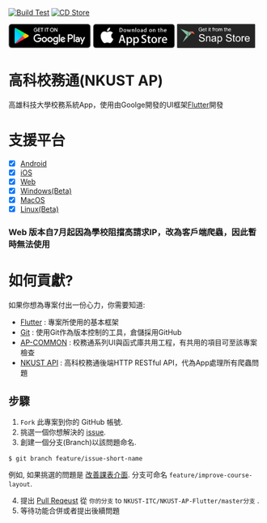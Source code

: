 [![Build Test](https://github.com/NKUST-ITC/NKUST-AP-Flutter/workflows/Build%20Test/badge.svg)](https://github.com/NKUST-ITC/NKUST-AP-Flutter/actions/workflows/workflow.yml)
[![CD Store](https://github.com/NKUST-ITC/NKUST-AP-Flutter/workflows/Store%20CD/badge.svg)](https://github.com/NKUST-ITC/NKUST-AP-Flutter/actions/workflows/workflow.yml)

<a href='https://play.google.com/store/apps/details?id=com.kuas.ap&hl=zh_TW'><img alt='Get it on the App Store' src='screenshots/google_play.png' height='48px'/></a>
<a href='https://itunes.apple.com/us/app/id1439751462'><img alt='Get it on the App Store' src='screenshots/app_store.png' height='48px'/></a>
<a href='https://snapcraft.io/nkust-ap'><img alt='Get it on the App Store' src='screenshots/snap_store.png' height='48px'/></a>
# 高科校務通(NKUST AP)

高雄科技大學校務系統App，使用由Goolge開發的UI框架[Flutter](https://flutter.dev/)開發

# 支援平台

- [X] [Android](https://play.google.com/store/apps/details?id=com.kuas.ap&hl=zh_TW)
- [X] [iOS](https://itunes.apple.com/us/app/id1439751462)
- [X] [Web](https://nkust-ap-flutter.web.app)
- [X] [Windows(Beta)](https://github.com/NKUST-ITC/NKUST-AP-Flutter/releases/download/v3.8.1/nkust_ap_windows.zip)
- [X] [MacOS](https://itunes.apple.com/us/app/id1439751462)
- [X] [Linux(Beta)](https://snapcraft.io/nkust-ap)

### Web 版本自7月起因為學校阻擋高請求IP，改為客戶端爬蟲，因此暫時無法使用

# 如何貢獻?
如果你想為專案付出一份心力，你需要知道:
 - [Flutter](https://flutter.dev/) : 
   專案所使用的基本框架
 - [Git](https://git-scm.com/) : 
   使用Git作為版本控制的工具，倉儲採用GitHub
 - [AP-COMMON](https://github.com/abc873693/ap_common) : 
   校務通系列UI與函式庫共用工程，有共用的項目可至該專案檢查
 - [NKUST API](https://github.com/NKUST-ITC/NKUST-AP-API) : 
   高科校務通後端HTTP RESTful API，代為App處理所有爬蟲問題

## 步驟
1. `Fork` 此專案到你的 GitHub 帳號.
2. 挑選一個你想解決的 [issue](https://github.com/NKUST-ITC/NKUST-AP-Flutter/issues).
3. 創建一個分支(Branch)以該問題命名.
```console
$ git branch feature/issue-short-name
```
例如, 如果挑選的問題是 [改善課表介面](https://github.com/NKUST-ITC/NKUST-AP-Flutter/issues/46). 分支可命名 `feature/improve-course-layout`.

4. 提出 [Pull Reqeust](https://github.com/NKUST-ITC/NKUST-AP-Flutter/pulls) 從 `你的分支` to `NKUST-ITC/NKUST-AP-Flutter/master分支` .
5. 等待功能合併或者提出後續問題
